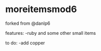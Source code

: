 # moreitemsmod6
forked from @danlp6

features:
 -ruby and some other small items
 
 to do:
  -add copper
